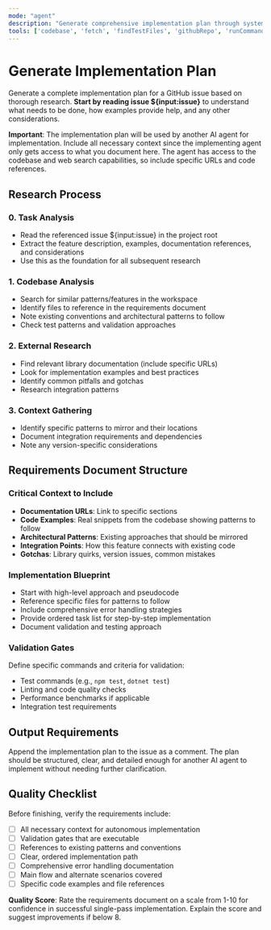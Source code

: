 ```yaml
---
mode: "agent"
description: "Generate comprehensive implementation plan through systematic research"
tools: ['codebase', 'fetch', 'findTestFiles', 'githubRepo', 'runCommands', 'search', 'searchResults', 'usages', 'github', 'add_issue_comment', 'get_issue', 'get_issue_comments', 'list_issues', 'search_issues', 'update_issue']
---
```


# Generate Implementation Plan

Generate a complete implementation plan for a GitHub issue based on thorough
research. **Start by reading issue  ${input:issue}** to understand what needs to be done, how
examples provide help, and any other considerations.

**Important**: The implementation plan will be used by another AI agent for
implementation. Include all necessary context since the implementing agent only gets
access to what you document here. The agent has access to the codebase and web search
capabilities, so include specific URLs and code references.

## Research Process

### 0. Task Analysis

- Read the referenced issue ${input:issue} in the project root
- Extract the feature description, examples, documentation references, and considerations
- Use this as the foundation for all subsequent research

### 1. Codebase Analysis

- Search for similar patterns/features in the workspace
- Identify files to reference in the requirements document
- Note existing conventions and architectural patterns to follow
- Check test patterns and validation approaches

### 2. External Research

- Find relevant library documentation (include specific URLs)
- Look for implementation examples and best practices
- Identify common pitfalls and gotchas
- Research integration patterns

### 3. Context Gathering

- Identify specific patterns to mirror and their locations
- Document integration requirements and dependencies
- Note any version-specific considerations

## Requirements Document Structure

### Critical Context to Include

- **Documentation URLs**: Link to specific sections
- **Code Examples**: Real snippets from the codebase showing patterns to follow
- **Architectural Patterns**: Existing approaches that should be mirrored
- **Integration Points**: How this feature connects with existing code
- **Gotchas**: Library quirks, version issues, common mistakes

### Implementation Blueprint

- Start with high-level approach and pseudocode
- Reference specific files for patterns to follow
- Include comprehensive error handling strategies
- Provide ordered task list for step-by-step implementation
- Document validation and testing approach

### Validation Gates

Define specific commands and criteria for validation:

- Test commands (e.g., `npm test`, `dotnet test`)
- Linting and code quality checks
- Performance benchmarks if applicable
- Integration test requirements

## Output Requirements

Append the implementation plan to the issue as a comment. The plan should be structured, clear, and
detailed enough for another AI agent to implement without needing further clarification.

## Quality Checklist

Before finishing, verify the requirements include:

- [ ] All necessary context for autonomous implementation
- [ ] Validation gates that are executable
- [ ] References to existing patterns and conventions
- [ ] Clear, ordered implementation path
- [ ] Comprehensive error handling documentation
- [ ] Main flow and alternate scenarios covered
- [ ] Specific code examples and file references

**Quality Score**: Rate the requirements document on a scale from 1-10 for confidence in successful single-pass implementation. Explain the score and suggest improvements if below 8.